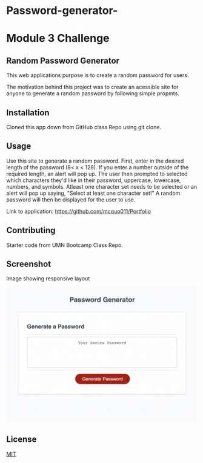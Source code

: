 # Password-generator-

# Module 3 Challenge

## Random Password Generator

This web applications purpose is to create a random password for users.

The motivation behind this project was to create an acessible site for anyone to generate a random password by following simple propmts.

## Installation

Cloned this app down from GitHub class Repo using git clone.

## Usage

Use this site to generate a random password. First, enter in the desired length of the password (8< x < 128). If you enter a number outside of the required length, an alert will pop up. The user then prompted to selected which characters they'd like in their password, uppercase, lowercase, numbers, and symbols. Atleast one character set needs to be selected or an alert will pop up saying, "Select at least one character set!" A random password will then be displayed for the user to use.

Link to application: https://github.com/mcquo011/Portfolio

## Contributing

Starter code from UMN Bootcamp Class Repo.

## Screenshot

Image showing responsive layout

![Alt text](./assets/pass-gen.png?raw=true "Screenshot of Password Generator Application")

## License

[MIT](https://choosealicense.com/licenses/mit/)
